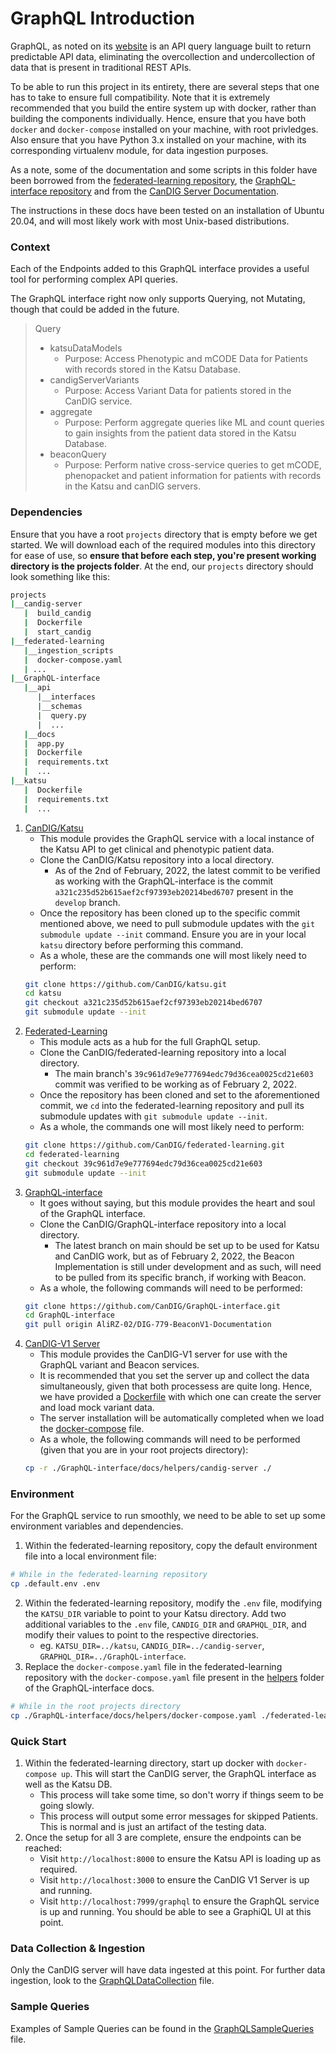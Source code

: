 # GraphQL Introduction

GraphQL, as noted on its [website](https://www.graphql.org) is an API query language built to return predictable API data, eliminating the overcollection and undercollection of data that is present in traditional REST APIs.

To be able to run this project in its entirety, there are several steps that one has to take to ensure full compatibility. Note that it is extremely recommended that you build the entire system up with docker, rather than building the components individually. Hence, ensure that you have both `docker` and `docker-compose` installed on your machine, with root privledges. Also ensure that you have Python 3.x installed on your machine, with its corresponding virtualenv module, for data ingestion purposes.

As a note, some of the documentation and some scripts in this folder have been borrowed from the [federated-learning repository](https://github.com/CanDIG/federated-learning), the [GraphQL-interface repository](https://github.com/CanDIG/GraphQL-interface) and from the [CanDIG Server Documentation](https://candig-server.readthedocs.io/en/v1.5.0-alpha/index.html).

The instructions in these docs have been tested on an installation of Ubuntu 20.04, and will most likely work with most Unix-based distributions.

### Context

Each of the Endpoints added to this GraphQL interface provides a useful tool for performing complex API queries.

The GraphQL interface right now only supports Querying, not Mutating, though that could be added in the future.

> Query
>
> - katsuDataModels
>   - Purpose: Access Phenotypic and mCODE Data for Patients with records stored in the Katsu Database.
> - candigServerVariants
>   - Purpose: Access Variant Data for patients stored in the CanDIG service.
> - aggregate
>   - Purpose: Perform aggregate queries like ML and count queries to gain insights from the patient data stored in the Katsu Database.
> - beaconQuery
>   - Purpose: Perform native cross-service queries to get mCODE, phenopacket and patient information for patients with records in the Katsu and canDIG servers.

### Dependencies

Ensure that you have a root `projects` directory that is empty before we get started. We will download each of the required modules into this directory for ease of use, so **ensure that before each step, you're present working directory is the projects folder**. At the end, our `projects` directory should look something like this:

```bash
projects
|__candig-server
   |  build_candig
   |  Dockerfile
   |  start_candig
|__federated-learning
   |__ingestion_scripts
   |  docker-compose.yaml
   | ...
|__GraphQL-interface
   |__api
      |__interfaces
      |__schemas
      |  query.py
      |  ...
   |__docs
   |  app.py
   |  Dockerfile
   |  requirements.txt
   |  ...
|__katsu
   |  Dockerfile
   |  requirements.txt
   |  ...
```

1. [CanDIG/Katsu](https://github.com/CanDIG/katsu)
   - This module provides the GraphQL service with a local instance of the Katsu API to get clinical and phenotypic patient data.
   - Clone the CanDIG/Katsu repository into a local directory.
     - As of the 2nd of February, 2022, the latest commit to be verified as working with the GraphQL-interface is the commit `a321c235d52b615aef2cf97393eb20214bed6707` present in the `develop` branch.
   - Once the repository has been cloned up to the specific commit mentioned above, we need to pull submodule updates with the `git submodule update --init` command. Ensure you are in your local `katsu` directory before performing this command.
   - As a whole, these are the commands one will most likely need to perform:
   ```bash
   git clone https://github.com/CanDIG/katsu.git
   cd katsu
   git checkout a321c235d52b615aef2cf97393eb20214bed6707
   git submodule update --init
   ```
2. [Federated-Learning](https://github.com/CanDIG/federated-learning)
   - This module acts as a hub for the full GraphQL setup.
   - Clone the CanDIG/federated-learning repository into a local directory.
     - The main branch's `39c961d7e9e777694edc79d36cea0025cd21e603` commit was verified to be working as of February 2, 2022.
   - Once the repository has been cloned and set to the aforementioned commit, we `cd` into the federated-learning repository and pull its submodule updates with `git submodule update --init`.
   - As a whole, the commands one will most likely need to perform:
   ```bash
   git clone https://github.com/CanDIG/federated-learning.git
   cd federated-learning
   git checkout 39c961d7e9e777694edc79d36cea0025cd21e603
   git submodule update --init
   ```
3. [GraphQL-interface](https://github.com/CanDIG/GraphQL-interface)
   - It goes without saying, but this module provides the heart and soul of the GraphQL interface.
   - Clone the CanDIG/GraphQL-interface repository into a local directory.
     - The latest branch on main should be set up to be used for Katsu and CanDIG work, but as of February 2, 2022, the Beacon Implementation is still under development and as such, will need to be pulled from its specific branch, if working with Beacon.
   - As a whole, the following commands will need to be performed:
   ```bash
   git clone https://github.com/CanDIG/GraphQL-interface.git
   cd GraphQL-interface
   git pull origin AliRZ-02/DIG-779-BeaconV1-Documentation
   ```
4. [CanDIG-V1 Server](https://candig-server.readthedocs.io/en/v1.5.0-alpha/index.html)
   - This module provides the CanDIG-V1 server for use with the GraphQL variant and Beacon services.
   - It is recommended that you set the server up and collect the data simultaneously, given that both processess are quite long. Hence, we have provided a [Dockerfile](helpers/candig-server/Dockerfile) with which one can create the server and load mock variant data.
   - The server installation will be automatically completed when we load the [docker-compose](helpers/docker-compose.yaml) file.
   - As a whole, the following commands will need to be performed (given that you are in your root projects directory): 
   ```bash
   cp -r ./GraphQL-interface/docs/helpers/candig-server ./
   ```

### Environment

For the GraphQL service to run smoothly, we need to be able to set up some environment variables and dependencies.

1. Within the federated-learning repository, copy the default environment file into a local environment file:
```bash
# While in the federated-learning repository 
cp .default.env .env
```
2. Within the federated-learning repository, modify the `.env` file, modifying the `KATSU_DIR` variable to point to your Katsu directory. Add two additional variables to the `.env` file, `CANDIG_DIR` and `GRAPHQL_DIR`, and modify their values to point to the respective directories.
   - eg. `KATSU_DIR=../katsu`, `CANDIG_DIR=../candig-server`, `GRAPHQL_DIR=../GraphQL-interface`.
3. Replace the `docker-compose.yaml` file in the federated-learning repository with the `docker-compose.yaml` file present in the [helpers](helpers/) folder of the GraphQL-interface docs.
```bash
# While in the root projects directory
cp ./GraphQL-interface/docs/helpers/docker-compose.yaml ./federated-learning/
```

### Quick Start

1. Within the federated-learning directory, start up docker with `docker-compose up`. This will start the CanDIG server, the GraphQL interface as well as the Katsu DB. 
   - This process will take some time, so don't worry if things seem to be going slowly.
   - This process will output some error messages for skipped Patients. This is normal and is just an artifact of the testing data.
3. Once the setup for all 3 are complete, ensure the endpoints can be reached:
   - Visit `http://localhost:8000` to ensure the Katsu API is loading up as required.
   - Visit `http://localhost:3000` to ensure the CanDIG V1 Server is up and running.
   - Visit `http://localhost:7999/graphql` to ensure the GraphQL service is up and running. You should be able to see a GraphiQL UI at this point.

### Data Collection & Ingestion

Only the CanDIG server will have data ingested at this point. For further data ingestion, look to the [GraphQLDataCollection](GraphQLDataCollection.md) file.

### Sample Queries

Examples of Sample Queries can be found in the [GraphQLSampleQueries](GraphQLSampleQueries.md) file.
